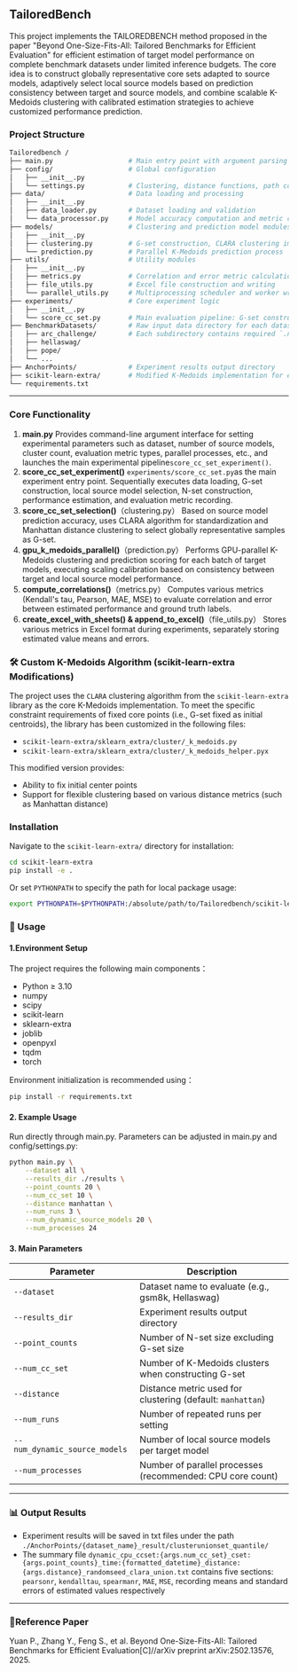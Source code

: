 ## TailoredBench

This project implements the TAILOREDBENCH method proposed in the paper "Beyond One-Size-Fits-All: Tailored Benchmarks for Efficient Evaluation" for efficient estimation of target model performance on complete benchmark datasets under limited inference budgets. The core idea is to construct globally representative core sets adapted to source models, adaptively select local source models based on prediction consistency between target and source models, and combine scalable K-Medoids clustering with calibrated estimation strategies to achieve customized performance prediction.

### Project Structure

```bash
Tailoredbench /
├── main.py                   # Main entry point with argument parsing and experiment scheduling
├── config/                   # Global configuration
│   ├── __init__.py
│   └── settings.py           # Clustering, distance functions, path configurations, etc.
├── data/                     # Data loading and processing
│   ├── __init__.py
│   ├── data_loader.py        # Dataset loading and validation
│   └── data_processor.py     # Model accuracy computation and metric conversion
├── models/                   # Clustering and prediction model modules
│   ├── __init__.py
│   ├── clustering.py         # G-set construction, CLARA clustering implementation
│   └── prediction.py         # Parallel K-Medoids prediction process
├── utils/                    # Utility modules
│   ├── __init__.py
│   ├── metrics.py            # Correlation and error metric calculation functions
│   ├── file_utils.py         # Excel file construction and writing
│   └── parallel_utils.py     # Multiprocessing scheduler and worker wrapper
├── experiments/              # Core experiment logic
│   ├── __init__.py
│   └── score_cc_set.py       # Main evaluation pipeline: G-set construction, N-set clustering, performance estimation
├── BenchmarkDatasets/        # Raw input data directory for each dataset
│   ├── arc_challenge/        # Each subdirectory contains required `.npy` files for corresponding dataset
│   ├── hellaswag/
│   ├── pope/
│   └── ...
├── AnchorPoints/             # Experiment results output directory
├── scikit-learn-extra/       # Modified K-Medoids implementation for efficient clustering under fixed core set conditions
└── requirements.txt
```

------

###  Core Functionality

1. **main.py**
    Provides command-line argument interface for setting experimental parameters such as dataset, number of source models, cluster count, evaluation metric types, parallel processes, etc., and launches the main experimental pipeline`score_cc_set_experiment()`.
2. **score_cc_set_experiment()**
    `experiments/score_cc_set.py`as the main experiment entry point. Sequentially executes data loading, G-set construction, local source model selection, N-set construction, performance estimation, and evaluation metric recording.
3. **score_cc_set_selection()**（clustering.py）
    Based on source model prediction accuracy, uses CLARA algorithm for standardization and Manhattan distance clustering to select globally representative samples as G-set.
4. **gpu_k_medoids_parallel()**（prediction.py）
    Performs GPU-parallel K-Medoids clustering and prediction scoring for each batch of target models, executing scaling calibration based on consistency between target and local source model performance.
5. **compute_correlations()**（metrics.py）
    Computes various metrics (Kendall's tau, Pearson, MAE, MSE) to evaluate correlation and error between estimated performance and ground truth labels.
6. **create_excel_with_sheets() & append_to_excel()**（file_utils.py）
    Stores various metrics in Excel format during experiments, separately storing estimated value means and errors.

### 🛠️ Custom K-Medoids Algorithm (scikit-learn-extra Modifications)

The project uses the `CLARA` clustering algorithm from the `scikit-learn-extra` library as the core K-Medoids implementation. To meet the specific constraint requirements of fixed core points (i.e., G-set fixed as initial centroids), the library has been customized in the following files:

- `scikit-learn-extra/sklearn_extra/cluster/_k_medoids.py`
- `scikit-learn-extra/sklearn_extra/cluster/_k_medoids_helper.pyx`

This modified version provides:

- Ability to fix initial center points
- Support for flexible clustering based on various distance metrics (such as Manhattan distance)

### Installation

Navigate to the `scikit-learn-extra/` directory for installation:

```bash
cd scikit-learn-extra
pip install -e .
```

Or set `PYTHONPATH` to specify the path for local package usage:

```bash
export PYTHONPATH=$PYTHONPATH:/absolute/path/to/Tailoredbench/scikit-learn-extra
```

### 🧪 Usage

#### 1.Environment Setup

The project requires the following main components：

- Python ≥ 3.10
- numpy
- scipy
- scikit-learn
- sklearn-extra
- joblib
- openpyxl
- tqdm
- torch

Environment initialization is recommended using：

```bash
pip install -r requirements.txt
```

#### 2.  Example Usage

Run directly through main.py. Parameters can be adjusted in main.py and config/settings.py:

```bash
python main.py \
    --dataset all \
    --results_dir ./results \
    --point_counts 20 \
    --num_cc_set 10 \
    --distance manhattan \
    --num_runs 3 \
    --num_dynamic_source_models 20 \
    --num_processes 24
```

#### 3. Main Parameters

| Parameter                     | Description                                                |
| ----------------------------- | ---------------------------------------------------------- |
| `--dataset`                   | Dataset name to evaluate (e.g., gsm8k, Hellaswag)          |
| `--results_dir`               | Experiment results output directory                        |
| `--point_counts`              | Number of N-set size excluding G-set size                  |
| `--num_cc_set`                | Number of K-Medoids clusters when constructing G-set       |
| `--distance`                  | Distance metric used for clustering (default: `manhattan`) |
| `--num_runs`                  | Number of repeated runs per setting                        |
| `--num_dynamic_source_models` | Number of local source models per target model             |
| `--num_processes`             | Number of parallel processes (recommended: CPU core count) |

------

### 📊 Output Results

- Experiment results will be saved in txt files under the path `./AnchorPoints/{dataset_name}_result/clusterunionset_quantile/`
- The summary file `dynamic_cpu_ccset:{args.num_cc_set}_cset:{args.point_counts}_time:{formatted_datetime}_distance:{args.distance}_randomseed_clara_union.txt` contains five sections: `pearsonr`, `kendalltau`, `spearmanr`, `MAE`, `MSE`, recording means and standard errors of estimated values respectively

------

### 📎Reference Paper

Yuan P., Zhang Y., Feng S., et al. Beyond One-Size-Fits-All: Tailored Benchmarks for Efficient Evaluation[C]//arXiv preprint arXiv:2502.13576, 2025.